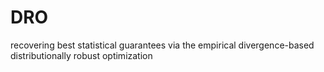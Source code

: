 # DRO
recovering best statistical guarantees via the empirical divergence-based distributionally robust optimization
